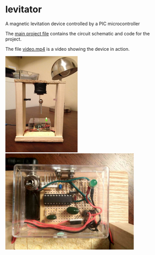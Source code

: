 # levitator
A magnetic levitation device controlled by a PIC microcontroller

The [main project file](https://github.com/danromik/levitator/blob/main/levitator.pdf) contains the circuit schematic and code for the project.

The file [video.mp4](https://github.com/danromik/levitator/blob/main/video.mp4?raw=true) is a video showing the device in action. 

<img src="https://github.com/danromik/levitator/blob/main/levitator1.jpeg?raw=true" height=300> &nbsp; &nbsp; &nbsp; <img src="https://github.com/danromik/levitator/blob/main/levitator2.jpeg?raw=true" height=300>
